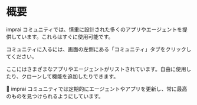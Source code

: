 # 概要

imprai コミュニティでは、慎重に設計された多くのアプリやエージェントを提供しています。これらはすぐに使用可能です。

コミュニティに入るには、画面の左側にある「コミュニティ」タブをクリックしてください。

ここにはさまざまなアプリやエージェントがリストされています。自由に使用したり、クローンして機能を追加したりできます。

🎊 imprai コミュニティでは定期的にエージェントやアプリを更新し、常に最高のものを見つけられるようにしています。
